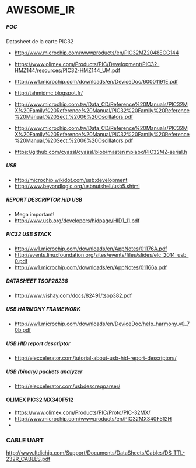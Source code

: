 # AWESOME_IR

##### POC
Datasheet de la carte PIC32
* http://www.microchip.com/wwwproducts/en/PIC32MZ2048ECG144
* https://www.olimex.com/Products/PIC/Development/PIC32-HMZ144/resources/PIC32-HMZ144_UM.pdf
* http://ww1.microchip.com/downloads/en/DeviceDoc/60001191E.pdf

* http://tahmidmc.blogspot.fr/
* http://www.microchip.com.tw/Data_CD/Reference%20Manuals/PIC32MX%20Family%20Reference%20Manual/PIC32%20Family%20Reference%20Manual,%20Sect.%2006%20Oscillators.pdf

* http://www.microchip.com.tw/Data_CD/Reference%20Manuals/PIC32MX%20Family%20Reference%20Manual/PIC32%20Family%20Reference%20Manual,%20Sect.%2006%20Oscillators.pdf
* https://github.com/cyassl/cyassl/blob/master/mplabx/PIC32MZ-serial.h

##### USB
* http://microchip.wikidot.com/usb:development
* http://www.beyondlogic.org/usbnutshell/usb5.shtml


##### REPORT DESCRIPTOR HID USB
* Mega important!
* http://www.usb.org/developers/hidpage/HID1_11.pdf

##### PIC32 USB STACK
* http://ww1.microchip.com/downloads/en/AppNotes/01176A.pdf
* http://events.linuxfoundation.org/sites/events/files/slides/elc_2014_usb_0.pdf
* http://ww1.microchip.com/downloads/en/AppNotes/01166a.pdf

##### DATASHEET TSOP28238
* http://www.vishay.com/docs/82491/tsop382.pdf

##### USB HARMONY FRAMEWORK
* http://ww1.microchip.com/downloads/en/DeviceDoc/help_harmony_v0_70b.pdf

##### USB HID report descriptor
* http://eleccelerator.com/tutorial-about-usb-hid-report-descriptors/

##### USB (binary) packets analyzer
* http://eleccelerator.com/usbdescreqparser/

#### OLIMEX PIC32 MX340F512
* https://www.olimex.com/Products/PIC/Proto/PIC-32MX/
* http://www.microchip.com/wwwproducts/en/PIC32MX340F512H
* 

### CABLE UART
http://www.ftdichip.com/Support/Documents/DataSheets/Cables/DS_TTL-232R_CABLES.pdf

